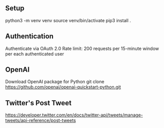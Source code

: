 ## Setup
python3 -m venv venv
source venv/bin/activate
pip3 install .

## Authentication
Authenticate via OAuth 2.0
Rate limit: 200 requests per 15-minute window per each authenticated user

## OpenAI
Download OpenAI package for Python
git clone https://github.com/openai/openai-quickstart-python.git

## Twitter's Post Tweet
https://developer.twitter.com/en/docs/twitter-api/tweets/manage-tweets/api-reference/post-tweets